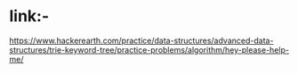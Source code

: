 # link:-
https://www.hackerearth.com/practice/data-structures/advanced-data-structures/trie-keyword-tree/practice-problems/algorithm/hey-please-help-me/
